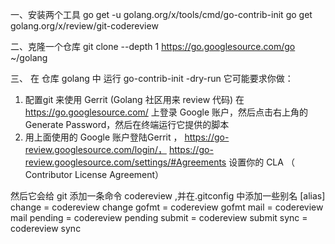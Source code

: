 一、安装两个工具
go get -u golang.org/x/tools/cmd/go-contrib-init
go get golang.org/x/review/git-codereview

二、克隆一个仓库
git clone --depth 1  https://go.googlesource.com/go ~/golang

三、 在 仓库 golang 中 运行 go-contrib-init -dry-run
它可能要求你做：
1. 配置git 来使用 Gerrit (Golang 社区用来 review 代码)
在 https://go.googlesource.com/ 上登录 Google 账户，然后点击右上角的 Generate Password，然后在终端运行它提供的脚本
2. 用上面使用的 Google 账户登陆Gerrit ， https://go-review.googlesource.com/login/， 
https://go-review.googlesource.com/settings/#Agreements
设置你的 CLA （ Contributor License Agreement）

然后它会给 git 添加一条命令 codereview ,并在.gitconfig 中添加一些别名
[alias]
	change = codereview change
	gofmt = codereview gofmt
	mail = codereview mail
	pending = codereview pending
	submit = codereview submit
	sync = codereview sync
